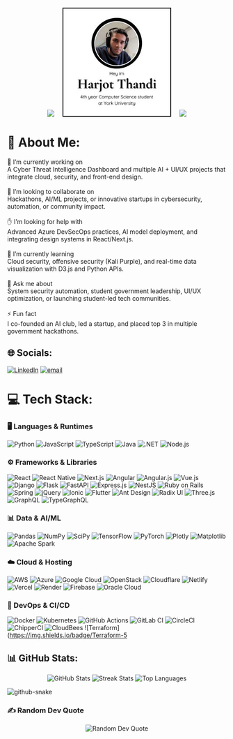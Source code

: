 <p align="center">
  <img src="https://media0.giphy.com/media/v1.Y2lkPTc5MGI3NjExNWRpNmJ1OG5nNG9hbjk0bjc2bG83OGo4NnQ5emk1Y2pkdHhlZDVqaSZlcD12MV9pbnRlcm5hbF9naWZfYnlfaWQmY3Q9Zw/qUhkHknQPEpO3RZMeV/giphy.gif" style="width:250px;height:auto;"/>
  <img src="HarjotThandi.jpg" alt="Harjot Thandi" style="width:250px;height:auto;margin: 0 15px;"/>
  <img src="https://media0.giphy.com/media/v1.Y2lkPTc5MGI3NjExNWRpNmJ1OG5nNG9hbjk0bjc2bG83OGo4NnQ5emk1Y2pkdHhlZDVqaSZlcD12MV9pbnRlcm5hbF9naWZfYnlfaWQmY3Q9Zw/qUhkHknQPEpO3RZMeV/giphy.gif" style="width:250px;height:auto;"/>
</p>


# 💫 About Me: 
🧠 I’m currently working on<br>A Cyber Threat Intelligence Dashboard and multiple AI + UI/UX projects that integrate cloud, security, and front-end design.<br><br>🤝 I’m looking to collaborate on<br>Hackathons, AI/ML projects, or innovative startups in cybersecurity, automation, or community impact.<br><br>✋ I’m looking for help with<br>Advanced Azure DevSecOps practices, AI model deployment, and integrating design systems in React/Next.js.<br><br>🌱 I’m currently learning<br>Cloud security, offensive security (Kali Purple), and real-time data visualization with D3.js and Python APIs.<br><br>💬 Ask me about<br>System security automation, student government leadership, UI/UX optimization, or launching student-led tech communities.<br><br>⚡ Fun fact<br>I co-founded an AI club, led a startup, and placed top 3 in multiple government hackathons.


## 🌐 Socials:
[![LinkedIn](https://img.shields.io/badge/LinkedIn-%230077B5.svg?logo=linkedin&logoColor=white)](https://linkedin.com/in/https://ca.linkedin.com/in/harjotthandi/) [![email](https://img.shields.io/badge/Email-D14836?logo=gmail&logoColor=white)](mailto:harjot.thandi.03@gmail.com) 

# 💻 Tech Stack:
### 🖥️ Languages & Runtimes
![Python](https://img.shields.io/badge/Python-3776AB?style=for-the-badge&logo=python&logoColor=white) ![JavaScript](https://img.shields.io/badge/JavaScript-F7DF1E?style=for-the-badge&logo=javascript&logoColor=black) ![TypeScript](https://img.shields.io/badge/TypeScript-3178C6?style=for-the-badge&logo=typescript&logoColor=white) ![Java](https://img.shields.io/badge/Java-007396?style=for-the-badge&logo=java&logoColor=white) ![.NET](https://img.shields.io/badge/.NET-5C2D91?style=for-the-badge&logo=.net&logoColor=white) ![Node.js](https://img.shields.io/badge/Node.js-339933?style=for-the-badge&logo=node.js&logoColor=white)

### ⚙️ Frameworks & Libraries
![React](https://img.shields.io/badge/React-%2320232A?style=for-the-badge&logo=react&logoColor=%2361DAFB) ![React Native](https://img.shields.io/badge/React_Native-%2320232A?style=for-the-badge&logo=react&logoColor=%2361DAFB) ![Next.js](https://img.shields.io/badge/Next.js-%23000000?style=for-the-badge&logo=next.js&logoColor=white) ![Angular](https://img.shields.io/badge/Angular-%23DD0031?style=for-the-badge&logo=angular&logoColor=white) ![Angular.js](https://img.shields.io/badge/Angular.js-%23E23237?style=for-the-badge&logo=angularjs&logoColor=white) ![Vue.js](https://img.shields.io/badge/Vue.js-%2335495E?style=for-the-badge&logo=vuedotjs&logoColor=%234FC08D) ![Django](https://img.shields.io/badge/Django-%23092E20?style=for-the-badge&logo=django&logoColor=white) ![Flask](https://img.shields.io/badge/Flask-%23000000?style=for-the-badge&logo=flask&logoColor=white) ![FastAPI](https://img.shields.io/badge/FastAPI-005571?style=for-the-badge&logo=fastapi&logoColor=white) ![Express.js](https://img.shields.io/badge/Express.js-%23404D59?style=for-the-badge&logo=express&logoColor=%2361DAFB) ![NestJS](https://img.shields.io/badge/NestJS-%23E0234E?style=for-the-badge&logo=nestjs&logoColor=white) ![Ruby on Rails](https://img.shields.io/badge/Rails-%23CC0000?style=for-the-badge&logo=rails&logoColor=white) ![Spring](https://img.shields.io/badge/Spring-%236DB33F?style=for-the-badge&logo=spring&logoColor=white) ![jQuery](https://img.shields.io/badge/jQuery-%230769AD?style=for-the-badge&logo=jquery&logoColor=white) ![Ionic](https://img.shields.io/badge/Ionic-%233880FF?style=for-the-badge&logo=ionic&logoColor=white) ![Flutter](https://img.shields.io/badge/Flutter-%2302569B?style=for-the-badge&logo=flutter&logoColor=white) ![Ant Design](https://img.shields.io/badge/Ant_Design-%230170FE?style=for-the-badge&logo=ant-design&logoColor=white) ![Radix UI](https://img.shields.io/badge/Radix_UI-%23161616?style=for-the-badge&logo=radix-ui&logoColor=white) ![Three.js](https://img.shields.io/badge/Three.js-%23000000?style=for-the-badge&logo=three.js&logoColor=white) ![GraphQL](https://img.shields.io/badge/GraphQL-E10098?style=for-the-badge&logo=graphql&logoColor=white) ![TypeGraphQL](https://img.shields.io/badge/TypeGraphQL-%23C04392?style=for-the-badge&logo=graphql&logoColor=white)

### 📊 Data & AI/ML
![Pandas](https://img.shields.io/badge/Pandas-%23150458?style=for-the-badge&logo=pandas&logoColor=white) ![NumPy](https://img.shields.io/badge/NumPy-%23013243?style=for-the-badge&logo=numpy&logoColor=white) ![SciPy](https://img.shields.io/badge/SciPy-%230C55A5?style=for-the-badge&logo=scipy&logoColor=white) ![TensorFlow](https://img.shields.io/badge/TensorFlow-%23FF6F00?style=for-the-badge&logo=tensorflow&logoColor=white) ![PyTorch](https://img.shields.io/badge/PyTorch-%23EE4C2C?style=for-the-badge&logo=pytorch&logoColor=white) ![Plotly](https://img.shields.io/badge/Plotly-%233F4F75?style=for-the-badge&logo=plotly&logoColor=white) ![Matplotlib](https://img.shields.io/badge/Matplotlib-%23FFFFFF?style=for-the-badge&logo=matplotlib&logoColor=black) ![Apache Spark](https://img.shields.io/badge/Apache_Spark-FDEE21?style=for-the-badge&logo=apachespark&logoColor=black)

### ☁️ Cloud & Hosting
![AWS](https://img.shields.io/badge/AWS-%23FF9900?style=for-the-badge&logo=amazon-aws&logoColor=white) ![Azure](https://img.shields.io/badge/Azure-%230072C6?style=for-the-badge&logo=microsoftazure&logoColor=white) ![Google Cloud](https://img.shields.io/badge/Google_Cloud-%234285F4?style=for-the-badge&logo=google-cloud&logoColor=white) ![OpenStack](https://img.shields.io/badge/OpenStack-%23F01742?style=for-the-badge&logo=openstack&logoColor=white) ![Cloudflare](https://img.shields.io/badge/Cloudflare-%23F38020?style=for-the-badge&logo=cloudflare&logoColor=white) ![Netlify](https://img.shields.io/badge/Netlify-%23000000?style=for-the-badge&logo=netlify&logoColor=%2300C7B7) ![Vercel](https://img.shields.io/badge/Vercel-%23000000?style=for-the-badge&logo=vercel&logoColor=white) ![Render](https://img.shields.io/badge/Render-%46E3B7?style=for-the-badge&logo=render&logoColor=white) ![Firebase](https://img.shields.io/badge/Firebase-%23039BE5?style=for-the-badge&logo=firebase&logoColor=white) ![Oracle Cloud](https://img.shields.io/badge/Oracle_Cloud-F80000?style=for-the-badge&logo=oracle&logoColor=white)

### 🚀 DevOps & CI/CD
![Docker](https://img.shields.io/badge/Docker-%230db7ed?style=for-the-badge&logo=docker&logoColor=white) ![Kubernetes](https://img.shields.io/badge/Kubernetes-%23326CE5?style=for-the-badge&logo=kubernetes&logoColor=white) ![GitHub Actions](https://img.shields.io/badge/GitHub_Actions-%232671E5?style=for-the-badge&logo=githubactions&logoColor=white) ![GitLab CI](https://img.shields.io/badge/GitLab_CI-%23181717?style=for-the-badge&logo=gitlab&logoColor=white) ![CircleCI](https://img.shields.io/badge/CircleCI-%23161616?style=for-the-badge&logo=circleci&logoColor=white) ![ChipperCI](https://img.shields.io/badge/ChipperCI-1E394E?style=for-the-badge&logo=chipperci&logoColor=white) ![CloudBees](https://img.shields.io/badge/CloudBees-1997B5?style=for-the-badge&logo=cloudbees&logoColor=white) ![Terraform](https://img.shields.io/badge/Terraform-5
## 📊 GitHub Stats:
<p align="center">
  <img src="https://github-readme-stats.vercel.app/api?username=Harjot1711&theme=vue&hide_border=false&include_all_commits=true&count_private=true" alt="GitHub Stats">
  <img src="https://nirzak-streak-stats.vercel.app/?user=Harjot1711&theme=vue&hide_border=false" alt="Streak Stats">
  <img src="https://github-readme-stats.vercel.app/api/top-langs/?username=Harjot1711&theme=vue&hide_border=false&include_all_commits=true&count_private=true&layout=compact" alt="Top Languages">
</p>

<picture>
  <source media="(prefers-color-scheme: dark)" srcset="https://raw.githubusercontent.com/tobiasmeyhoefer/tobiasmeyhoefer/output/github-snake-dark.svg" />
  <source media="(prefers-color-scheme: light)" srcset="https://raw.githubusercontent.com/tobiasmeyhoefer/tobiasmeyhoefer/output/github-snake.svg" />
  <img alt="github-snake" src="https://raw.githubusercontent.com/tobiasmeyhoefer/tobiasmeyhoefer/output/github-snake.svg" />
</picture>

### ✍️ Random Dev Quote
<p align="center">
  <img src="https://quotes-github-readme.vercel.app/api?type=horizontal&theme=radical" alt="Random Dev Quote">
</p>
